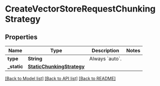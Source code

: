 # CreateVectorStoreRequestChunkingStrategy

## Properties
Name | Type | Description | Notes
------------ | ------------- | ------------- | -------------
**type** | **String** | Always &#x60;auto&#x60;. | 
**_static** | [**StaticChunkingStrategy**](StaticChunkingStrategy.md) |  | 

[[Back to Model list]](../README.md#documentation-for-models) [[Back to API list]](../README.md#documentation-for-api-endpoints) [[Back to README]](../README.md)


